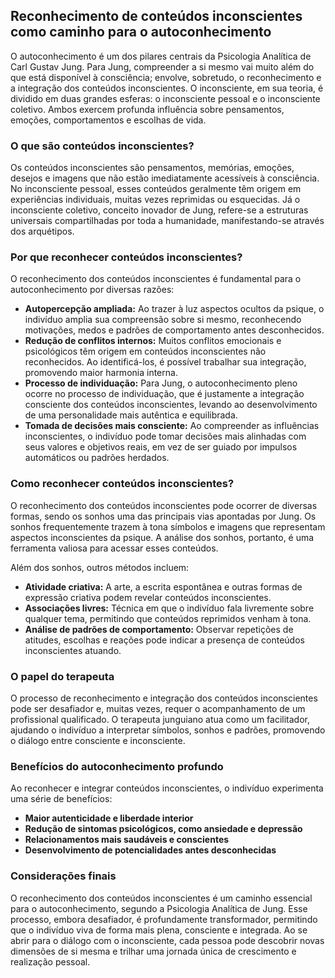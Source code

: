 
## Reconhecimento de conteúdos inconscientes como caminho para o autoconhecimento

O autoconhecimento é um dos pilares centrais da Psicologia Analítica de Carl Gustav Jung. Para Jung, compreender a si mesmo vai muito além do que está disponível à consciência; envolve, sobretudo, o reconhecimento e a integração dos conteúdos inconscientes. O inconsciente, em sua teoria, é dividido em duas grandes esferas: o inconsciente pessoal e o inconsciente coletivo. Ambos exercem profunda influência sobre pensamentos, emoções, comportamentos e escolhas de vida.

### O que são conteúdos inconscientes?

Os conteúdos inconscientes são pensamentos, memórias, emoções, desejos e imagens que não estão imediatamente acessíveis à consciência. No inconsciente pessoal, esses conteúdos geralmente têm origem em experiências individuais, muitas vezes reprimidas ou esquecidas. Já o inconsciente coletivo, conceito inovador de Jung, refere-se a estruturas universais compartilhadas por toda a humanidade, manifestando-se através dos arquétipos.

### Por que reconhecer conteúdos inconscientes?

O reconhecimento dos conteúdos inconscientes é fundamental para o autoconhecimento por diversas razões:

- **Autopercepção ampliada:** Ao trazer à luz aspectos ocultos da psique, o indivíduo amplia sua compreensão sobre si mesmo, reconhecendo motivações, medos e padrões de comportamento antes desconhecidos.
- **Redução de conflitos internos:** Muitos conflitos emocionais e psicológicos têm origem em conteúdos inconscientes não reconhecidos. Ao identificá-los, é possível trabalhar sua integração, promovendo maior harmonia interna.
- **Processo de individuação:** Para Jung, o autoconhecimento pleno ocorre no processo de individuação, que é justamente a integração consciente dos conteúdos inconscientes, levando ao desenvolvimento de uma personalidade mais autêntica e equilibrada.
- **Tomada de decisões mais consciente:** Ao compreender as influências inconscientes, o indivíduo pode tomar decisões mais alinhadas com seus valores e objetivos reais, em vez de ser guiado por impulsos automáticos ou padrões herdados.

### Como reconhecer conteúdos inconscientes?

O reconhecimento dos conteúdos inconscientes pode ocorrer de diversas formas, sendo os sonhos uma das principais vias apontadas por Jung. Os sonhos frequentemente trazem à tona símbolos e imagens que representam aspectos inconscientes da psique. A análise dos sonhos, portanto, é uma ferramenta valiosa para acessar esses conteúdos.

Além dos sonhos, outros métodos incluem:

- **Atividade criativa:** A arte, a escrita espontânea e outras formas de expressão criativa podem revelar conteúdos inconscientes.
- **Associações livres:** Técnica em que o indivíduo fala livremente sobre qualquer tema, permitindo que conteúdos reprimidos venham à tona.
- **Análise de padrões de comportamento:** Observar repetições de atitudes, escolhas e reações pode indicar a presença de conteúdos inconscientes atuando.

### O papel do terapeuta

O processo de reconhecimento e integração dos conteúdos inconscientes pode ser desafiador e, muitas vezes, requer o acompanhamento de um profissional qualificado. O terapeuta junguiano atua como um facilitador, ajudando o indivíduo a interpretar símbolos, sonhos e padrões, promovendo o diálogo entre consciente e inconsciente.

### Benefícios do autoconhecimento profundo

Ao reconhecer e integrar conteúdos inconscientes, o indivíduo experimenta uma série de benefícios:

- **Maior autenticidade e liberdade interior**
- **Redução de sintomas psicológicos, como ansiedade e depressão**
- **Relacionamentos mais saudáveis e conscientes**
- **Desenvolvimento de potencialidades antes desconhecidas**

### Considerações finais

O reconhecimento dos conteúdos inconscientes é um caminho essencial para o autoconhecimento, segundo a Psicologia Analítica de Jung. Esse processo, embora desafiador, é profundamente transformador, permitindo que o indivíduo viva de forma mais plena, consciente e integrada. Ao se abrir para o diálogo com o inconsciente, cada pessoa pode descobrir novas dimensões de si mesma e trilhar uma jornada única de crescimento e realização pessoal.
```
